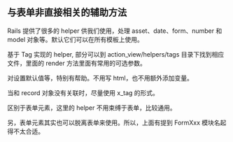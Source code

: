 ## 与表单非直接相关的辅助方法

Rails 提供了很多的 helper 供我们使用，处理 asset、date、form、number 和 model 对象等。默认它们可以在所有模板上使用。

基于 Tag 实现的 helper, 部分可以到 action_view/helpers/tags 目录下找到相应文件，里面的 render 方法里面有常用的可选参数。

对设置默认值等，特别有帮助。不用写 html，也不用额外添加变量。

当和 record 对象没有关联时，尽量使用 x_tag 的形式。

区别于表单元素，这里的 helper 不用束缚于表单，比较通用。

另，表单元素其实也可以脱离表单来使用。所以，上面有提到 FormXxx 模块名起得不太合适。
